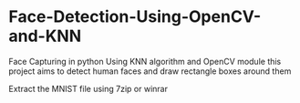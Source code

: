 # Face-Detection-Using-OpenCV-and-KNN
Face Capturing in python
Using KNN algorithm and OpenCV module this project aims to detect human faces and draw rectangle boxes around them

Extract the MNIST file using 7zip or winrar
